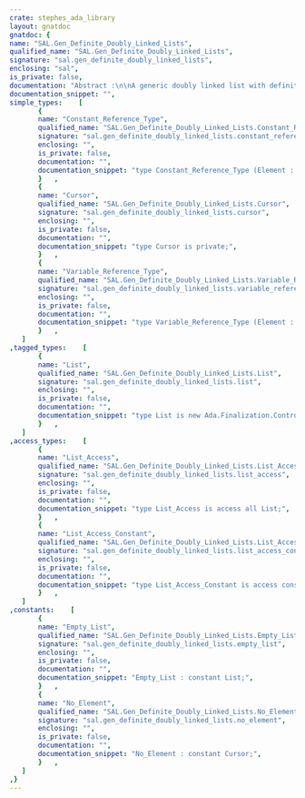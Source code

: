 ```yaml
---
crate: stephes_ada_library
layout: gnatdoc
gnatdoc: {
name: "SAL.Gen_Definite_Doubly_Linked_Lists",
qualified_name: "SAL.Gen_Definite_Doubly_Linked_Lists",
signature: "sal.gen_definite_doubly_linked_lists",
enclosing: "sal",
is_private: false,
documentation: "Abstract :\n\nA generic doubly linked list with definite elements, allowing\npermanent references to elements.\n\nCopyright (C) 2017 - 2021 Free Software Foundation, Inc.\n\nThis library is free software; you can redistribute it and/or\nmodify it under terms of the GNU General Public License as\npublished by the Free Software Foundation; either version 3, or (at\nyour option) any later version. This library is distributed in the\nhope that it will be useful, but WITHOUT ANY WARRANTY; without even\nthe implied warranty of MERCHANTABILITY or FITNESS FOR A PARTICULAR\nPURPOSE. See the GNU General Public License for more details. You\nshould have received a copy of the GNU General Public License\ndistributed with this program; see file COPYING. If not, write to\nthe Free Software Foundation, 59 Temple Place - Suite 330, Boston,\nMA 02111-1307, USA.\n\nAs a special exception under Section 7 of GPL version 3, you are granted\nadditional permissions described in the GCC Runtime Library Exception,\nversion 3.1, as published by the Free Software Foundation.\n\n@formal Element_Type",
documentation_snippet: "",
simple_types:    [
       {
       name: "Constant_Reference_Type",
       qualified_name: "SAL.Gen_Definite_Doubly_Linked_Lists.Constant_Reference_Type",
       signature: "sal.gen_definite_doubly_linked_lists.constant_reference_type",
       enclosing: "",
       is_private: false,
       documentation: "",
       documentation_snippet: "type Constant_Reference_Type (Element : not null access constant Element_Type) is private with\n  Implicit_Dereference => Element;",
       }   ,
       {
       name: "Cursor",
       qualified_name: "SAL.Gen_Definite_Doubly_Linked_Lists.Cursor",
       signature: "sal.gen_definite_doubly_linked_lists.cursor",
       enclosing: "",
       is_private: false,
       documentation: "",
       documentation_snippet: "type Cursor is private;",
       }   ,
       {
       name: "Variable_Reference_Type",
       qualified_name: "SAL.Gen_Definite_Doubly_Linked_Lists.Variable_Reference_Type",
       signature: "sal.gen_definite_doubly_linked_lists.variable_reference_type",
       enclosing: "",
       is_private: false,
       documentation: "",
       documentation_snippet: "type Variable_Reference_Type (Element : not null access Element_Type) is private with\n  Implicit_Dereference => Element;",
       }   ,
   ]
,tagged_types:    [
       {
       name: "List",
       qualified_name: "SAL.Gen_Definite_Doubly_Linked_Lists.List",
       signature: "sal.gen_definite_doubly_linked_lists.list",
       enclosing: "",
       is_private: false,
       documentation: "",
       documentation_snippet: "type List is new Ada.Finalization.Controlled with private\nwith\n  Constant_Indexing => Constant_Reference,\n  Variable_Indexing => Variable_Reference,\n  Default_Iterator  => Iterate,\n  Iterator_Element  => Element_Type;",
       }   ,
   ]
,access_types:    [
       {
       name: "List_Access",
       qualified_name: "SAL.Gen_Definite_Doubly_Linked_Lists.List_Access",
       signature: "sal.gen_definite_doubly_linked_lists.list_access",
       enclosing: "",
       is_private: false,
       documentation: "",
       documentation_snippet: "type List_Access is access all List;",
       }   ,
       {
       name: "List_Access_Constant",
       qualified_name: "SAL.Gen_Definite_Doubly_Linked_Lists.List_Access_Constant",
       signature: "sal.gen_definite_doubly_linked_lists.list_access_constant",
       enclosing: "",
       is_private: false,
       documentation: "",
       documentation_snippet: "type List_Access_Constant is access constant List;",
       }   ,
   ]
,constants:    [
       {
       name: "Empty_List",
       qualified_name: "SAL.Gen_Definite_Doubly_Linked_Lists.Empty_List",
       signature: "sal.gen_definite_doubly_linked_lists.empty_list",
       enclosing: "",
       is_private: false,
       documentation: "",
       documentation_snippet: "Empty_List : constant List;",
       }   ,
       {
       name: "No_Element",
       qualified_name: "SAL.Gen_Definite_Doubly_Linked_Lists.No_Element",
       signature: "sal.gen_definite_doubly_linked_lists.no_element",
       enclosing: "",
       is_private: false,
       documentation: "",
       documentation_snippet: "No_Element : constant Cursor;",
       }   ,
   ]
,}
---
```

